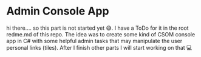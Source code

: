 # Admin Console App
hi there.... so this part is not started yet 😅. I have a ToDo for it in the root redme.md of this repo. The idea was to create some kind of CSOM console app in C# with some helpful admin tasks that may manipulate the user personal links (tiles). After I finish other parts I will start working on that 💻 
